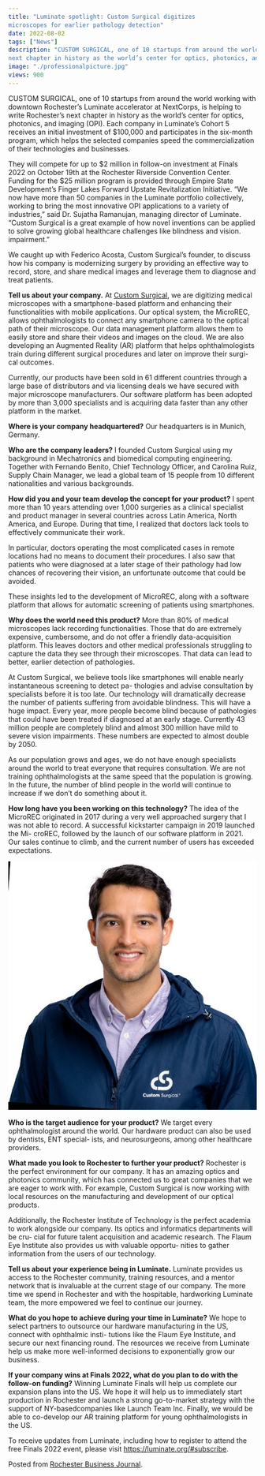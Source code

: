 ```yaml
---
title: "Luminate spotlight: Custom Surgical digitizes
microscopes for earlier pathology detection"
date: 2022-08-02
tags: ["News"]
description: "CUSTOM SURGICAL, one of 10 startups from around the world working with downtown Rochester’s Luminate accelerator at NextCorps, is helping to write Rochester’s
next chapter in history as the world’s center for optics, photonics, and imaging (OPI). Read the interview with Federico Acosta, CEO of Custom Surgical"
image: "./professionalpicture.jpg"
views: 900
---
```


CUSTOM SURGICAL, one of 10 startups from around the world working with downtown Rochester’s Luminate accelerator at NextCorps, is helping to write Rochester’s
next chapter in history as the world’s center for optics, photonics, and imaging (OPI). Each company in Luminate’s Cohort 5 receives an initial investment of $100,000 and participates in the six-month
program, which helps the selected companies speed the commercialization of their technologies and businesses.


They will compete for up to $2 million in follow-on investment at Finals 2022 on October 19th at the Rochester Riverside Convention Center. Funding for the $25 million program is provided through Empire State Development’s Finger Lakes Forward Upstate Revitalization Initiative. “We now have more than 50 companies in the Luminate
portfolio collectively, working to bring the most innovative OPI applications to a variety of industries,” said Dr. Sujatha Ramanujan, managing director of Luminate. “Custom Surgical is a great example of how novel inventions can be applied to solve growing global healthcare challenges like blindness and vision. impairment.”

We caught up with Federico Acosta, Custom Surgical’s founder, to discuss how his company is modernizing surgery by providing an effective way to record, store, and share medical images and leverage them to diagnose and treat patients.

<b>Tell us about your company.</b>
At <a href="https://customsurgical.co" class="links_post">Custom Surgical</a>, we are digitizing medical microscopes with a smartphone-based platform and enhancing their functionalities with mobile applications. Our optical system, the MicroREC, allows ophthalmologists to connect any smartphone camera to the optical path of their microscope. Our data management platform allows them to easily store and share their videos and images on the cloud. We are also developing an Augmented Reality (AR) platform that helps ophthalmologists train during different surgical procedures and later on improve their surgi-
cal outcomes.

Currently, our products have been sold in 61 different countries through a large base of distributors and via licensing deals we have secured with major microscope manufacturers. Our software platform has been adopted
by more than 3,000 specialists and is acquiring data faster than any other platform in the market.

<b>Where is your company headquartered?</b>
Our headquarters is in Munich, Germany.

<b>Who are the company leaders?</b>
I founded Custom Surgical using my background in Mechatronics and biomedical computing engineering.
Together with Fernando Benito, Chief Technology Officer, and Carolina Ruiz, Supply Chain Manager, we lead a global team of 15 people from 10 different nationalities and various backgrounds.

<b>How did you and your team develop the concept for your product?</b>
I spent more than 10 years attending over 1,000 surgeries as a clinical specialist and product manager in several countries across Latin America, North America, and Europe. During that time, I realized that doctors lack tools to effectively communicate their work.

In particular, doctors operating the most complicated cases in remote locations had no means to document their procedures. I also saw that patients who were
diagnosed at a later stage of their pathology had low chances of recovering their vision, an unfortunate outcome that could be avoided.

These insights led to the development of MicroREC, along with a software platform that allows for automatic screening of patients using smartphones.

<b>Why does the world need this product?</b>
More than 80% of medical microscopes lack recording functionalities. Those that do are extremely expensive, cumbersome, and do not offer a friendly data-acquisition platform. This leaves doctors and other medical professionals struggling to capture the data they see through their microscopes. That data can lead to better, earlier detection of pathologies.

At Custom Surgical, we believe tools like smartphones will enable nearly instantaneous screening to detect pa-
thologies and advise consultation by specialists before it is too late. Our technology will dramatically decrease the number of patients suffering from avoidable blindness. This will have a huge impact. Every year, more people become blind because of pathologies that could have been treated if diagnosed at an early stage. Currently 43 million people are completely blind and almost 300 million have mild to severe vision impairments. These numbers are expected to almost double by 2050.

As our population grows and ages, we do not have enough specialists around the world to treat everyone that requires consultation. We are not training ophthalmologists at the same speed that the population is growing. In the future, the number of blind people in the world will continue to increase if we don’t do something about it.

<b>How long have you been working on this
technology?</b> 
The idea of the MicroREC originated in 2017 during a very well approached surgery that I was not able to record. A successful kickstarter campaign in 2019 launched the Mi-
croREC, followed by the launch of our software platform in 2021. Our sales continue to climb, and the current number of users has exceeded expectations.

<img src="./federicoacosta.jpeg" alt="Federico Acosta, Founder and CEO of Custom Surgical"></img>

<b>Who is the target audience for your product?</b>
We target every ophthalmologist around the world. Our hardware product can also be used by dentists, ENT special-
ists, and neurosurgeons, among other healthcare providers.

<b>What made you look to Rochester to further your product?</b>
Rochester is the perfect environment for our company. It has an amazing optics and photonics community, which has connected us to great companies that we are eager to work with. For example, Custom Surgical is now working with local resources on the manufacturing and development of our optical products. 

Additionally, the Rochester Institute of Technology is the perfect academia to work alongside our company. Its optics and informatics departments will be cru-
cial for future talent acquisition and academic research. The Flaum Eye Institute also provides us with valuable opportu-
nities to gather information from the users of our technology.


<b>Tell us about your experience being in Luminate.</b> 
Luminate provides us access to the Rochester community, training resources, and a mentor network that is invaluable at the current stage of our company. The more time we spend in Rochester and with the hospitable, hardworking
Luminate team, the more empowered we feel to continue our journey.

<b>What do you hope to achieve during your time in
Luminate?</b>
We hope to select partners to outsource our hardware manufacturing in the US, connect with ophthalmic insti- tutions like the Flaum Eye Institute, and secure our next financing round. The resources we receive from Luminate help us make more well-informed decisions to exponentially grow our business.

<b>If your company wins at Finals 2022, what do you
plan to do with the follow-on funding?</b>
Winning Luminate Finals will help us complete our expansion plans into the US. We hope it will help us to immediately start production in Rochester and launch a strong go-to-market strategy with the support of NY-basedcompanies like Launch Team Inc. Finally, we would be able to co-develop our AR training platform for young ophthalmologists in the US.

To receive updates from Luminate, including how to register to attend the free Finals 2022 event, please visit
<a href="https://luminate.org/#subscribe" target="t_blank" class="links_post">https://luminate.org/#subscribe</a>.

Posted from <a href="https://rbj.net/2022/07/22/luminate-spotlight-custom-surgical/" target="t_blank" class="links_post">Rochester Business Journal</a>.